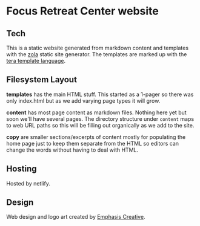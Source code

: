# Focus Retreat Center website


## Tech

This is a static website generated from markdown content and templates with the [zola](https://getzola.org) static site generator. The templates are marked up with the [tera 
template language](https://tera.netlify.app).


## Filesystem Layout

**templates** has the main HTML stuff. This started as a 1-pager so there was only index.html but as we add varying page types it will grow.

**content** has most page content as markdown files. Nothing here yet but soon we'll have several pages. The directory structure under `content` maps to web URL paths so this will be filling out organically as we add to the site.

**copy** are smaller sections/excerpts of content mostly for populating the home page just to keep them separate from the HTML so editors can change the words without having to deal with HTML.

## Hosting

Hosted by netlify.

## Design

Web design and logo art created by [Emphasis Creative](https://emphasiscreative.com/).
